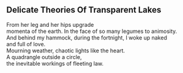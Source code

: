 Delicate Theories Of Transparent Lakes
--------------------------------------
From her leg and her hips upgrade  
momenta of the earth. In the face of so many legumes to animosity.  
And behind my hammock, during the fortnight, I woke up naked  
and full of love.  
Mourning weather, chaotic lights like the heart.  
A quadrangle outside a circle,  
the inevitable workings of fleeting law.  

